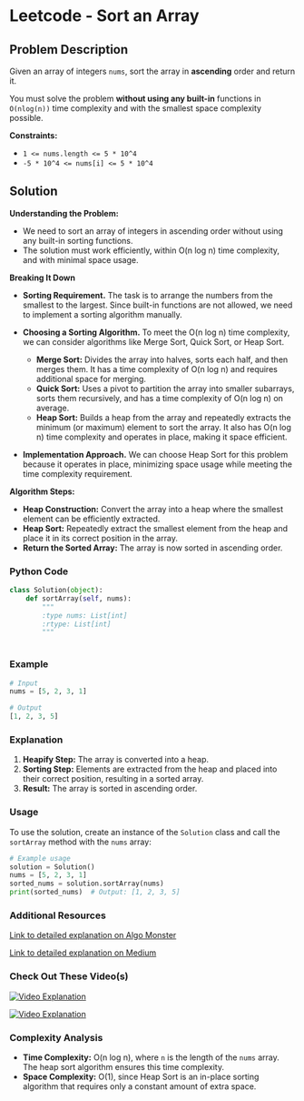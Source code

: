 # Leetcode - Sort an Array

## Problem Description

Given an array of integers `nums`, sort the array in **ascending** order and return it.

You must solve the problem **without using any built-in** functions in `O(nlog(n))` time complexity and with the smallest space complexity possible.

**Constraints:**
- `1 <= nums.length <= 5 * 10^4`
- `-5 * 10^4 <= nums[i] <= 5 * 10^4`

## Solution

**Understanding the Problem:**
   - We need to sort an array of integers in ascending order without using any built-in sorting functions.
   - The solution must work efficiently, within O(n log n) time complexity, and with minimal space usage.

**Breaking It Down**
   - **Sorting Requirement.**
     The task is to arrange the numbers from the smallest to the largest.
     Since built-in functions are not allowed, we need to implement a sorting algorithm manually.
     
   - **Choosing a Sorting Algorithm.**
     To meet the O(n log n) time complexity, we can consider algorithms like Merge Sort, Quick Sort, or Heap Sort.
     - **Merge Sort:** Divides the array into halves, sorts each half, and then merges them. It has a time complexity of O(n log n) and requires additional space for merging.
     - **Quick Sort:** Uses a pivot to partition the array into smaller subarrays, sorts them recursively, and has a time complexity of O(n log n) on average.
     - **Heap Sort:** Builds a heap from the array and repeatedly extracts the minimum (or maximum) element to sort the array. It also has O(n log n) time complexity and operates in place, making it space efficient.
     
   - **Implementation Approach.**
     We can choose Heap Sort for this problem because it operates in place, minimizing space usage while meeting the time complexity requirement.

**Algorithm Steps:**
   - **Heap Construction:** Convert the array into a heap where the smallest element can be efficiently extracted.
   - **Heap Sort:** Repeatedly extract the smallest element from the heap and place it in its correct position in the array.
   - **Return the Sorted Array:** The array is now sorted in ascending order.

### Python Code

```python
class Solution(object):
    def sortArray(self, nums):
        """
        :type nums: List[int]
        :rtype: List[int]
        """
       
```

### Example

```python
# Input
nums = [5, 2, 3, 1]

# Output
[1, 2, 3, 5]
```

### Explanation
1. **Heapify Step:** The array is converted into a heap.
2. **Sorting Step:** Elements are extracted from the heap and placed into their correct position, resulting in a sorted array.
3. **Result:** The array is sorted in ascending order.

### Usage

To use the solution, create an instance of the `Solution` class and call the `sortArray` method with the `nums` array:

```python
# Example usage
solution = Solution()
nums = [5, 2, 3, 1]
sorted_nums = solution.sortArray(nums)
print(sorted_nums)  # Output: [1, 2, 3, 5]
```

### Additional Resources

[Link to detailed explanation on Algo Monster](https://algo.monster/liteproblems/912)

[Link to detailed explanation on Medium](https://nileshsaini09.medium.com/sort-an-array-2e1138019e0d)


### Check Out These Video(s)

[![Video Explanation](https://img.youtube.com/vi/FiawvsBgYVs/mqdefault.jpg)](https://youtu.be/FiawvsBgYVs)

[![Video Explanation](https://img.youtube.com/vi/MsYZSinhuFo/mqdefault.jpg)](https://youtu.be/MsYZSinhuFo)

### Complexity Analysis

- **Time Complexity:** O(n log n), where `n` is the length of the `nums` array. The heap sort algorithm ensures this time complexity.
- **Space Complexity:** O(1), since Heap Sort is an in-place sorting algorithm that requires only a constant amount of extra space.